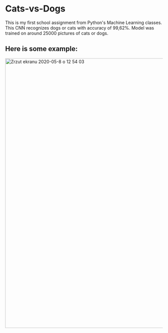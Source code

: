 # Cats-vs-Dogs
This is my first school assignment from Python's Machine Learning classes. 
This CNN recognizes dogs or cats with accuracy of 99,62%.
Model was trained on around 25000 pictures of cats or dogs. 

## Here is some example:
<img width="863" alt="Zrzut ekranu 2020-05-8 o 12 54 03" src="https://user-images.githubusercontent.com/61583629/81400063-93a6eb80-912c-11ea-8fc9-597f13f29bfd.png">
